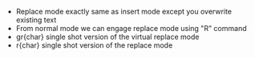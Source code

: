 * Replace mode exactly same as insert mode except you overwrite existing text
* From normal mode we can engage replace mode using "R" command
* gr{char} single shot version of the virtual replace mode
* r{char} single shot version of the replace mode
